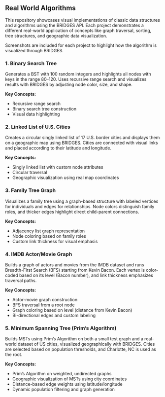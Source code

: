 ## Real World Algorithms

This repository showcases visual implementations of classic data structures and algorithms using the BRIDGES API. Each project demonstrates a different real-world application of concepts like graph traversal, sorting, tree structures, and geographic data visualization. 

Screenshots are included for each project to highlight how the algorithm is visualized through BRIDGES.

### 1. Binary Search Tree

Generates a BST with 100 random integers and highlights all nodes with keys in the range 80–120. Uses recursive range search and visualizes results with BRIDGES by adjusting node color, size, and shape.

**Key Concepts:**
- Recursive range search
- Binary search tree construction
- Visual data highlighting

### 2. Linked List of U.S. Cities

Creates a circular singly linked list of 17 U.S. border cities and displays them on a geographic map using BRIDGES. Cities are connected with visual links and placed according to their latitude and longitude.

**Key Concepts:**
- Singly linked list with custom node attributes
- Circular traversal
- Geographic visualization using real map coordinates

### 3. Family Tree Graph

Visualizes a family tree using a graph-based structure with labeled vertices for individuals and edges for relationships. Node colors distinguish family roles, and thicker edges highlight direct child-parent connections.

**Key Concepts:**
- Adjacency list graph representation
- Node coloring based on family roles
- Custom link thickness for visual emphasis

### 4. IMDB Actor/Movie Graph

Builds a graph of actors and movies from the IMDB dataset and runs Breadth-First Search (BFS) starting from Kevin Bacon. Each vertex is color-coded based on its level (Bacon number), and link thickness emphasizes traversal paths.

**Key Concepts:**
- Actor-movie graph construction
- BFS traversal from a root node
- Graph coloring based on level (distance from Kevin Bacon)
- Bi-directional edges and custom labeling

### 5. Minimum Spanning Tree (Prim’s Algorithm)

Builds MSTs using Prim’s Algorithm on both a small test graph and a real-world dataset of US cities, visualized geographically with BRIDGES. Cities are selected based on population thresholds, and Charlotte, NC is used as the root.

**Key Concepts:**
- Prim’s Algorithm on weighted, undirected graphs
- Geographic visualization of MSTs using city coordinates
- Distance-based edge weights using latitude/longitude
- Dynamic population filtering and graph generation


